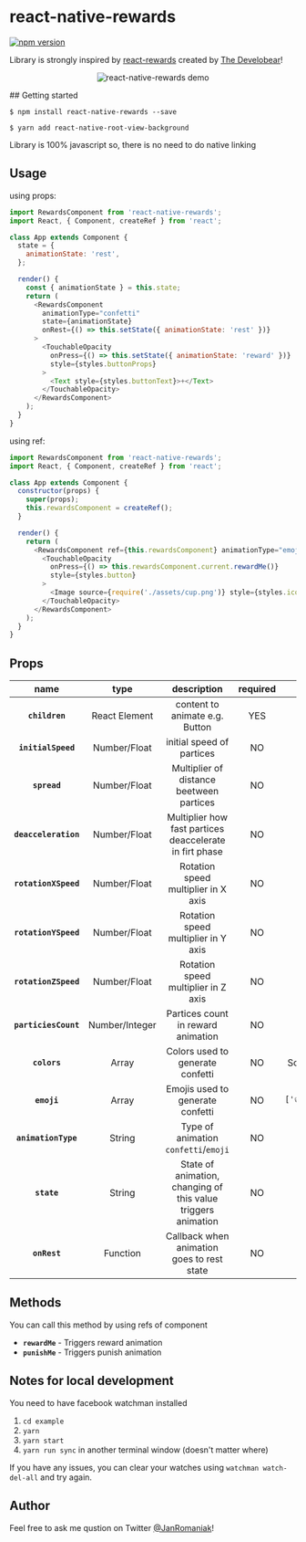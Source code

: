 # react-native-rewards

<p >
  <!-- <a href="https://www.npmjs.com/package/react-native-rewards">
  <img alt="npm dowloads" src="https://img.shields.io/npm/dm/react-native-rewards.svg"/></a> -->
  <a href="https://www.npmjs.com/package/react-native-rewards"><img alt="npm version" src="https://badge.fury.io/js/react-native-rewards.svg"/></a>
</p>

Library is strongly inspired by [react-rewards](https://github.com/thedevelobear/react-rewards) created by [The Develobear](https://medium.com/@thedevelobear)!

<p align="center">
<img alt='react-native-rewards demo' src="https://thumbs.gfycat.com/FancyBriskBluegill-size_restricted.gif"/>
</p>
## Getting started

`$ npm install react-native-rewards --save`

`$ yarn add react-native-root-view-background`

Library is 100% javascript so, there is no need to do native linking

## Usage

using props:

```javascript
import RewardsComponent from 'react-native-rewards';
import React, { Component, createRef } from 'react';

class App extends Component {
  state = {
    animationState: 'rest',
  };

  render() {
    const { animationState } = this.state;
    return (
      <RewardsComponent
        animationType="confetti"
        state={animationState}
        onRest={() => this.setState({ animationState: 'rest' })}
      >
        <TouchableOpacity
          onPress={() => this.setState({ animationState: 'reward' })}
          style={styles.buttonProps}
        >
          <Text style={styles.buttonText}>+</Text>
        </TouchableOpacity>
      </RewardsComponent>
    );
  }
}
```

using ref:

```javascript
import RewardsComponent from 'react-native-rewards';
import React, { Component, createRef } from 'react';

class App extends Component {
  constructor(props) {
    super(props);
    this.rewardsComponent = createRef();
  }

  render() {
    return (
      <RewardsComponent ref={this.rewardsComponent} animationType="emoji">
        <TouchableOpacity
          onPress={() => this.rewardsComponent.current.rewardMe()}
          style={styles.button}
        >
          <Image source={require('./assets/cup.png')} style={styles.icon} />
        </TouchableOpacity>
      </RewardsComponent>
    );
  }
}
```

## Props

|         name         |      type      |                          description                          | required |      default       |
| :------------------: | :------------: | :-----------------------------------------------------------: | :------: | :----------------: |
|    **`children`**    | React Element  |                content to animate e.g. Button                 |   YES    |                    |
|  **`initialSpeed`**  |  Number/Float  |                   initial speed of partices                   |    NO    |        `1`         |
|     **`spread`**     |  Number/Float  |           Multiplier of distance beetween partices            |    NO    |        `1`         |
| **`deacceleration`** |  Number/Float  |    Multiplier how fast partices deaccelerate in firt phase    |    NO    |        `1`         |
| **`rotationXSpeed`** |  Number/Float  |              Rotation speed multiplier in X axis              |    NO    |        `5`         |
| **`rotationYSpeed`** |  Number/Float  |              Rotation speed multiplier in Y axis              |    NO    |        `5`         |
| **`rotationZSpeed`** |  Number/Float  |              Rotation speed multiplier in Z axis              |    NO    |        `5`         |
| **`particiesCount`** | Number/Integer |              Partices count in reward animation               |    NO    |        `20`        |
|     **`colors`**     |     Array      |               Colors used to generate confetti                |    NO    |   Some colors :)   |
|     **`emoji`**      |     Array      |               Emojis used to generate confetti                |    NO    | `['👍','😊','🎉']` |
| **`animationType`**  |     String     |             Type of animation `confetti`/`emoji`              |    NO    |     `confetti`     |
|     **`state`**      |     String     | State of animation, changing of this value triggers animation |    NO    |       `rest`       |
|     **`onRest`**     |    Function    |          Callback when animation goes to rest state           |    NO    |                    |

## Methods

You can call this method by using refs of component

- **`rewardMe`** - Triggers reward animation
- **`punishMe`** - Triggers punish animation

## Notes for local development

You need to have facebook watchman installed

1. `cd example`
2. `yarn`
3. `yarn start`
4. `yarn run sync` in another terminal window (doesn't matter where)

If you have any issues, you can clear your watches using `watchman watch-del-all` and try again.

## Author

Feel free to ask me qustion on Twitter [@JanRomaniak](https://www.twitter.com/JanRomaniak)!

